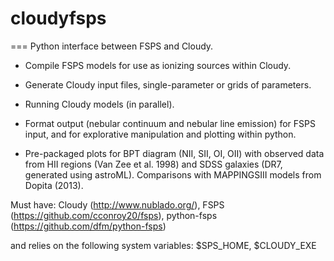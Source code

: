 # cloudyfsps
===
Python interface between FSPS and Cloudy.

* Compile FSPS models for use as ionizing sources within Cloudy.

* Generate Cloudy input files, single-parameter or grids of parameters.

* Running Cloudy models (in parallel).

* Format output (nebular continuum and nebular line emission) for FSPS
  input, and for explorative manipulation and plotting within python.
  
* Pre-packaged plots for BPT diagram (NII, SII, OI, OII) with observed
  data from HII regions (Van Zee et al. 1998) and SDSS galaxies (DR7,
  generated using astroML). Comparisons with MAPPINGSIII models from
  Dopita (2013).

Must have:
Cloudy (http://www.nublado.org/), 
FSPS (https://github.com/cconroy20/fsps),
python-fsps (https://github.com/dfm/python-fsps)

and relies on the following system variables:
$SPS_HOME, $CLOUDY_EXE